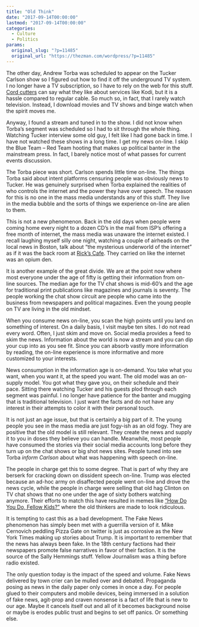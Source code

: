 ```yaml
---
title: "Old Think"
date: "2017-09-14T00:00:00"
lastmod: "2017-09-14T00:00:00"
categories:
  - Culture
  - Politics
params:
  original_slug: "?p=11485"
  original_url: "https://thezman.com/wordpress/?p=11485"
---
```


The other day, Andrew Torba was scheduled to appear on the Tucker
Carlson show so I figured out how to find it off the underground TV
system. I no longer have a TV subscription, so I have to rely on the web
for this stuff. [Cord
cutters](http://variety.com/2017/biz/news/cord-cutting-2017-estimates-cancel-cable-satellite-tv-1202556594/)
can say what they like about services like Kodi, but it is a hassle
compared to regular cable. So much so, in fact, that I rarely watch
television. Instead, I download movies and TV shows and binge watch when
the spirit moves me.

Anyway, I found a stream and tuned in to the show. I did not know when
Torba’s segment was scheduled so I had to sit through the whole thing.
Watching Tucker interview some old guy, I felt like I had gone back in
time. I have not watched these shows in a long time. I get my news
on-line. I skip the Blue Team – Red Team hooting that makes up political
banter in the mainstream press. In fact, I barely notice most of what
passes for current events discussion.

The Torba piece was short. Carlson spends little time on-line. The
things Torba said about intent platforms censuring people was obviously
news to Tucker. He was genuinely surprised when Torba explained the
realities of who controls the internet and the power they have over
speech. The reason for this is no one in the mass media understands any
of this stuff. They live in the media bubble and the sorts of things we
experience on-line are alien to them.

This is not a new phenomenon. Back in the old days when people were
coming home every night to a dozen CD’s in the mail from ISP’s offering
a free month of internet, the mass media was unaware the internet
existed. I recall laughing myself silly one night, watching a couple of
airheads on the local news in Boston, talk about “the mysterious
underworld of the internet” as if it was the back room at [Rick’s
Cafe](https://en.wikipedia.org/wiki/Rick%27s_Caf%C3%A9_Casablanca). They
carried on like the internet was an opium den.

It is another example of the great divide. We are at the point now where
most everyone under the age of fifty is getting their information from
on-line sources. The median age for the TV chat shows is mid-60’s and
the age for traditional print publications like magazines and journals
is seventy. The people working the chat show circuit are people who came
into the business from newspapers and political magazines. Even the
young people on TV are living in the old mindset.

When you consume news on-line, you scan the high points until you land
on something of interest. On a daily basis, I visit maybe ten sites. I
do not read every word. Often, I just skim and move on. Social media
provides a feed to skim the news. Information about the world is now a
stream and you can dip your cup into as you see fit. Since you can
absorb vastly more information by reading, the on-line experience is
more informative and more customized to your interests.

News consumption in the information age is on-demand. You take what you
want, when you want it, at the speed you want. The old model was an
on-supply model. You got what they gave you, on their schedule and their
pace. Sitting there watching Tucker and his guests plod through each
segment was painful. I no longer have patience for the banter and
mugging that is traditional television. I just want the facts and do not
have any interest in their attempts to color it with their personal
touch.

It is not just an age issue, but that is certainly a big part of it. The
young people you see in the mass media are just fogy-ish as an old fogy.
They are positive that the old model is still relevant. They create the
news and supply it to you in doses they believe you can handle.
Meanwhile, most people have consumed the stories via their social media
accounts long before they turn up on the chat shows or big shot news
sites. People tuned into see Torba *inform Carlson* about what was
happening with speech on-line.

The people in charge get this to some degree. That is part of why they
are berserk for cracking down on dissident speech on-line. Trump was
elected because an ad-hoc army on disaffected people went on-line and
drove the news cycle, while the people in charge were selling that old
hag Clinton on TV chat shows that no one under the age of sixty bothers
watching anymore. Their efforts to match this have resulted in memes
like [“How Do You Do, Fellow
Kids?”](http://knowyourmeme.com/memes/how-do-you-do-fellow-kids) where
the old thinkers are made to look ridiculous.

It is tempting to cast this as a bad development. The Fake News
phenomenon has simply been met with a guerrilla version of it. Mike
Cernovich peddling Pizza Gate on twitter is just as corrosive as the New
York Times making up stories about Trump. It is important to remember
that the news has always been fake. In the 18th century factions had
their newspapers promote false narratives in favor of their faction. It
is the source of the Sally Hemmings stuff. Yellow Journalism was a thing
before radio existed.

The only question today is the impact of the speed and volume. Fake News
delivered by town crier can be mulled over and debated. Propaganda
posing as news in the daily paper only comes in once a day. For people
glued to their computers and mobile devices, being immersed in a
solution of fake news, agit-prop and craven nonsense is a fact of life
that is new to our age. Maybe it cancels itself out and all of it
becomes background noise or maybe is erodes public trust and begins to
set off panics. Or something else.

 
